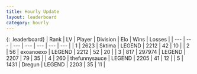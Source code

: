 ```yaml
---
title: Hourly Update
layout: leaderboard
category: hourly
---
```


{: .leaderboard}
| Rank | LV | Player | Division | Elo | Wins | Losses |
| --- | --- | --- | --- | --- | --- | --- |
| <span data-change="0">1</span> | 2623 | <span title="ID: 353063">Sktima</span> | LEGEND | <span data-change="0">2212</span> | <span data-change="5">42</span> | <span data-change="2">10</span> |
| <span data-change="10">2</span> | 56 | <span title="ID: 756727">exoanoexo</span> | LEGEND | <span data-change="89">2212</span> | <span data-change="11">52</span> | <span data-change="0">20</span> |
| <span data-change="-1">3</span> | 817 | <span title="ID: 544038">297974</span> | LEGEND | <span data-change="0">2207</span> | <span data-change="0">79</span> | <span data-change="0">35</span> |
| <span data-change="-1">4</span> | 260 | <span title="ID: 426892">thefunnysauce</span> | LEGEND | <span data-change="0">2205</span> | <span data-change="0">41</span> | <span data-change="0">12</span> |
| <span data-change="-1">5</span> | 1431 | <span title="ID: 337810">Dregun</span> | LEGEND | <span data-change="0">2203</span> | <span data-change="0">35</span> | <span data-change="0">11</span> |
